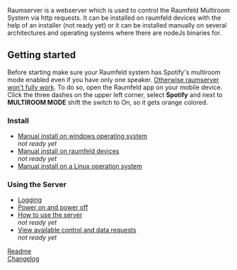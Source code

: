 Raumserver is a webserver which is used to control the Raumfeld Multiroom System via http requests. It can be installed on raumfeld devices with the help of an installer (not ready yet) or it can be installed manually on several architectures and operating systems where there are nodeJs binaries for.

## Getting started
Before starting make sure your Raumfeld system has Spotify's multiroom mode enabled even if you have only one speaker. [Otherwise raumserver won't fully work](https://github.com/ChriD/node-raumserver/issues/36). To do so, open the Raumfeld app on your mobile device. Click the three dashes on the upper left corner, select **Spotify** and next to **MULTIROOM MODE** shift the switch to On, so it gets orange colored.
### Install
* [Manual install on windows operating system](not-ready-yet)  
_not ready yet_
* [Manual install on raumfeld devices](not-ready-yet)  
_not ready yet_
* [Manual install on a Linux operation system](Install/Linux.md)

### Using the Server
* [Logging](Use/Logging.md)
* [Power on and power off](Use/Standby.md)
* [How to use the server](_not-ready-yet_)  
_not ready yet_
* [View available control and data requests](_not-ready-yet_)  
_not ready yet_

[Readme](https://github.com/ChriD/node-raumserver/blob/master/README.md)  
[Changelog](https://github.com/ChriD/node-raumserver/releases)  
